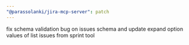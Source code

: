 ```yaml
---
"@parassolanki/jira-mcp-server": patch
---
```


fix schema validation bug on issues schema and update expand option values of list issues from sprint tool
